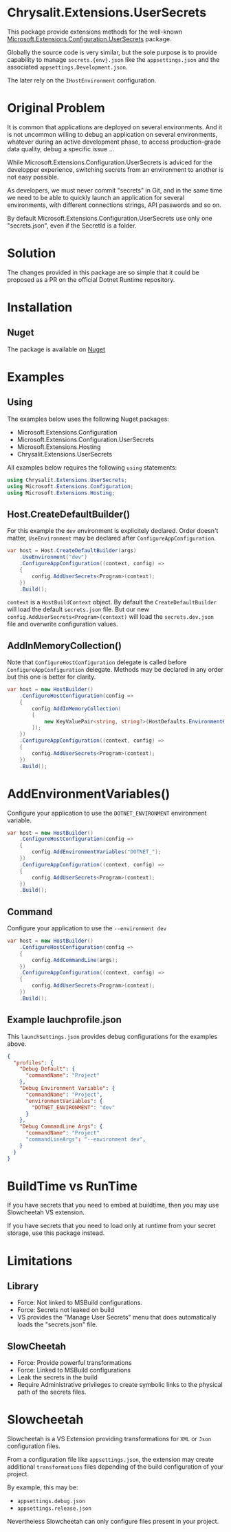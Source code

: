 # Chrysalit.Extensions.UserSecrets

This package provide extensions methods for the well-known [Microsoft.Extensions.Configuration.UserSecrets](https://www.nuget.org/packages/Microsoft.Extensions.Configuration.UserSecrets/) package.

Globally the source code is very similar, but the sole purpose is to provide capability to manage `secrets.{env}.json` like the `appsettings.json` and the associated `appsettings.Development.json`.

The later rely on the `IHostEnvironment` configuration.


# Original Problem

It is common that applications are deployed on several environments.
And it is not uncommon willing to debug an application on several environments, whatever during an active development phase, to access production-grade data quality, debug a specific issue ...

While Microsoft.Extensions.Configuration.UserSecrets is adviced for the developper experience, switching secrets from an environment to another is not easy possible.

As developers, we must never commit "secrets" in Git, and in the same time we need to be able to quickly launch an application for several environments, with different connections strings, API passwords and so on.

By default Microsoft.Extensions.Configuration.UserSecrets use only one "secrets.json", even if the SecretId is a folder.


# Solution

The changes provided in this package are so simple that it could be proposed as a PR on the official Dotnet Runtime repository.


# Installation 

## Nuget

The package is available on [Nuget](https://www.nuget.org/)

# Examples

## Using

The examples below uses the following Nuget packages:

- Microsoft.Extensions.Configuration
- Microsoft.Extensions.Configuration.UserSecrets
- Microsoft.Extensions.Hosting
- Chrysalit.Extensions.UserSecrets

All examples below requires the following `using` statements:
```csharp
using Chrysalit.Extensions.UserSecrets;
using Microsoft.Extensions.Configuration;
using Microsoft.Extensions.Hosting;
```

## Host.CreateDefaultBuilder()

For this example the `dev` environment is explicitely declared.
Order doesn't matter, `UseEnvironment` may be declared after `ConfigureAppConfiguration`.

```csharp
var host = Host.CreateDefaultBuilder(args)
    .UseEnvironment("dev")
    .ConfigureAppConfiguration((context, config) =>
    {
        config.AddUserSecrets<Program>(context);
    })
    .Build();
```

`context` is a `HostBuildContext` object.
By default the `CreateDefaultBuilder` will load the default `secrets.json` file.
But our new `config.AddUserSecrets<Program>(context)` will load the `secrets.dev.json` file and overwrite configuration values.

## AddInMemoryCollection()

Note that `ConfigureHostConfiguration` delegate is called before `ConfigureAppConfiguration` delegate.
Methods may be declared in any order but this one is better for clarity.

```csharp
var host = new HostBuilder()
    .ConfigureHostConfiguration(config =>
    {
        config.AddInMemoryCollection(
        [
            new KeyValuePair<string, string?>(HostDefaults.EnvironmentKey, "dev")
        ]);
    })
    .ConfigureAppConfiguration((context, config) =>
    {
        config.AddUserSecrets<Program>(context);
    })
    .Build();
```

# AddEnvironmentVariables()

Configure your application to use the `DOTNET_ENVIRONMENT` environment variable.

```csharp
var host = new HostBuilder()
    .ConfigureHostConfiguration(config =>
    {
        config.AddEnvironmentVariables("DOTNET_");
    })
    .ConfigureAppConfiguration((context, config) =>
    {
        config.AddUserSecrets<Program>(context);
    })
    .Build();
```

## Command

Configure your application to use the
`--environment dev`

```csharp
var host = new HostBuilder()
    .ConfigureHostConfiguration(config =>
    {
        config.AddCommandLine(args);
    })
    .ConfigureAppConfiguration((context, config) =>
    {
        config.AddUserSecrets<Program>(context);
    })
    .Build();
```

## Example lauchprofile.json

This `launchSettings.json` provides debug configurations for the examples above.

```json
{
  "profiles": {
    "Debug Default": {
      "commandName": "Project"
    },
    "Debug Environment Variable": {
      "commandName": "Project",
      "environmentVariables": {
        "DOTNET_ENVIRONMENT": "dev"
      }
    },
    "Debug CommandLine Args": {
      "commandName": "Project"
      "commandLineArgs": "--environment dev",
    }
  }
}
```

# BuildTime vs RunTime

If you have secrets that you need to embed at buildtime, then you may use Slowcheetah VS extension.

If you have secrets that you need to load only at runtime from your secret storage, use this package instead.

# Limitations

## Library

- Force: Not linked to MSBuild configurations.
- Force: Secrets not leaked on build 
- VS provides the "Manage User Secrets" menu that does automatically loads the "secrets.json" file.


## SlowCheetah

- Force: Provide powerful transformations
- Force: Linked to MSBuild configurations
- Leak the secrets in the build
- Require Administrative privileges to create symbolic links to the physical path of the secrets files.

# Slowcheetah

Slowcheetah is a VS Extension providing transformations for `XML` or `Json` configuration files.

From a configuration file like `appsettings.json`, the extension may create additional `transformations` files depending of the build configuration of your project.

By example, this may be:
- `appsettings.debug.json`
- `appsettings.release.json`

Nevertheless Slowcheetah can only configure files present in your project.

